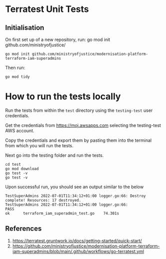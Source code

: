 # Terratest Unit Tests

## Initialisation

On first set up of a new repository, run: go mod init github.com/ministryofjustice/<repo-name>

```shell
go mod init github.com/ministryofjustice/modernisation-platform-terraform-iam-superadmins
```

Then run:

```shell
go mod tidy
```

# How to run the tests locally

Run the tests from within the `test` directory using the `testing-test` user credentials.

Get the credentials from https://moj.awsapps.com selecting the testing-test AWS account.

Copy the credentials and export them by pasting them into the terminal from which you will run the tests.

Next go into the testing folder and run the tests.

```shell
cd test
go mod download
go test -v
go test -v
```

Upon successful run, you should see an output similar to the below

```shell
TestSuperAdmins 2022-07-01T11:34:12+01:00 logger.go:66: Destroy complete! Resources: 17 destroyed.
TestSuperAdmins 2022-07-01T11:34:12+01:00 logger.go:66:
PASS
ok  	terraform_iam_superadmin_test.go	74.301s

```

## References

1. https://terratest.gruntwork.io/docs/getting-started/quick-start/
2. https://github.com/ministryofjustice/modernisation-platform-terraform-iam-superadmins/blob/main/.github/workflows/go-terratest.yml
